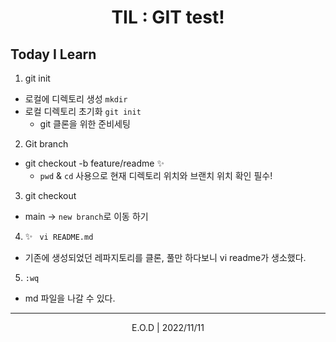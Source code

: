 # <p align="center">  TIL : GIT test!

## Today I Learn

1. git init

- 로컬에 디렉토리 생성 `mkdir`
- 로컬 디렉토리 초기화 `git init`
  - git 클론을 위한 준비세팅

2. Git branch

- git checkout -b feature/readme ✨
  - `pwd` & `cd` 사용으로 현재 디렉토리 위치와 브랜치 위치 확인 필수!

3. git checkout

- main → `new branch`로 이동 하기

4. ✨ ` vi README.md`

- 기존에 생성되었던 레파지토리를 클론, 풀만 하다보니 vi readme가 생소했다.

5. `:wq`

- md 파일을 나갈 수 있다.

<hr>

<p align="center"> E.O.D | 2022/11/11
